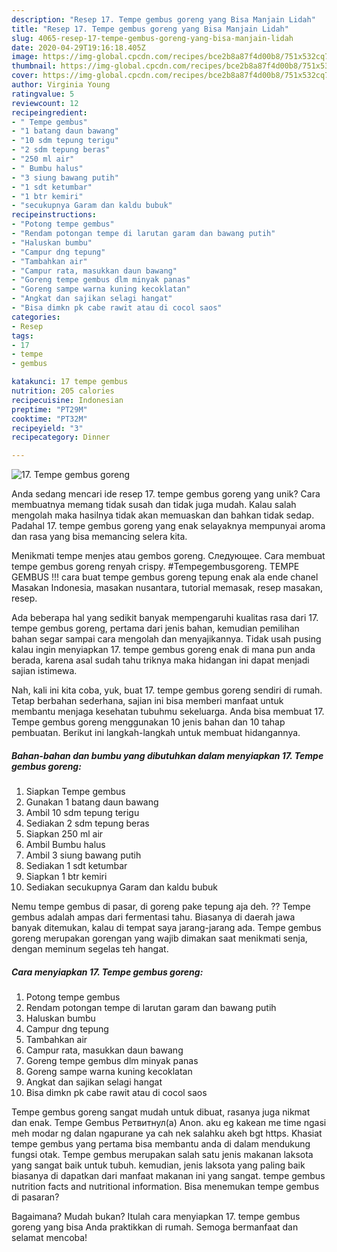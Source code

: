 ```yaml
---
description: "Resep 17. Tempe gembus goreng yang Bisa Manjain Lidah"
title: "Resep 17. Tempe gembus goreng yang Bisa Manjain Lidah"
slug: 4065-resep-17-tempe-gembus-goreng-yang-bisa-manjain-lidah
date: 2020-04-29T19:16:18.405Z
image: https://img-global.cpcdn.com/recipes/bce2b8a87f4d00b8/751x532cq70/17-tempe-gembus-goreng-foto-resep-utama.jpg
thumbnail: https://img-global.cpcdn.com/recipes/bce2b8a87f4d00b8/751x532cq70/17-tempe-gembus-goreng-foto-resep-utama.jpg
cover: https://img-global.cpcdn.com/recipes/bce2b8a87f4d00b8/751x532cq70/17-tempe-gembus-goreng-foto-resep-utama.jpg
author: Virginia Young
ratingvalue: 5
reviewcount: 12
recipeingredient:
- " Tempe gembus"
- "1 batang daun bawang"
- "10 sdm tepung terigu"
- "2 sdm tepung beras"
- "250 ml air"
- " Bumbu halus"
- "3 siung bawang putih"
- "1 sdt ketumbar"
- "1 btr kemiri"
- "secukupnya Garam dan kaldu bubuk"
recipeinstructions:
- "Potong tempe gembus"
- "Rendam potongan tempe di larutan garam dan bawang putih"
- "Haluskan bumbu"
- "Campur dng tepung"
- "Tambahkan air"
- "Campur rata, masukkan daun bawang"
- "Goreng tempe gembus dlm minyak panas"
- "Goreng sampe warna kuning kecoklatan"
- "Angkat dan sajikan selagi hangat"
- "Bisa dimkn pk cabe rawit atau di cocol saos"
categories:
- Resep
tags:
- 17
- tempe
- gembus

katakunci: 17 tempe gembus 
nutrition: 205 calories
recipecuisine: Indonesian
preptime: "PT29M"
cooktime: "PT32M"
recipeyield: "3"
recipecategory: Dinner

---
```



![17. Tempe gembus goreng](https://img-global.cpcdn.com/recipes/bce2b8a87f4d00b8/751x532cq70/17-tempe-gembus-goreng-foto-resep-utama.jpg)

Anda sedang mencari ide resep 17. tempe gembus goreng yang unik? Cara membuatnya memang tidak susah dan tidak juga mudah. Kalau salah mengolah maka hasilnya tidak akan memuaskan dan bahkan tidak sedap. Padahal 17. tempe gembus goreng yang enak selayaknya mempunyai aroma dan rasa yang bisa memancing selera kita.

Menikmati tempe menjes atau gembos goreng. Следующее. Cara membuat tempe gembus goreng renyah crispy. #Tempegembusgoreng. TEMPE GEMBUS !!! cara buat tempe gembus goreng tepung enak ala ende chanel Masakan Indonesia, masakan nusantara, tutorial memasak, resep masakan, resep.

Ada beberapa hal yang sedikit banyak mempengaruhi kualitas rasa dari 17. tempe gembus goreng, pertama dari jenis bahan, kemudian pemilihan bahan segar sampai cara mengolah dan menyajikannya. Tidak usah pusing kalau ingin menyiapkan 17. tempe gembus goreng enak di mana pun anda berada, karena asal sudah tahu triknya maka hidangan ini dapat menjadi sajian istimewa.


Nah, kali ini kita coba, yuk, buat 17. tempe gembus goreng sendiri di rumah. Tetap berbahan sederhana, sajian ini bisa memberi manfaat untuk membantu menjaga kesehatan tubuhmu sekeluarga. Anda bisa membuat 17. Tempe gembus goreng menggunakan 10 jenis bahan dan 10 tahap pembuatan. Berikut ini langkah-langkah untuk membuat hidangannya.

<!--inarticleads1-->

##### Bahan-bahan dan bumbu yang dibutuhkan dalam menyiapkan 17. Tempe gembus goreng:

1. Siapkan  Tempe gembus
1. Gunakan 1 batang daun bawang
1. Ambil 10 sdm tepung terigu
1. Sediakan 2 sdm tepung beras
1. Siapkan 250 ml air
1. Ambil  Bumbu halus
1. Ambil 3 siung bawang putih
1. Sediakan 1 sdt ketumbar
1. Siapkan 1 btr kemiri
1. Sediakan secukupnya Garam dan kaldu bubuk


Nemu tempe gembus di pasar, di goreng pake tepung aja deh. ?? Tempe gembus adalah ampas dari fermentasi tahu. Biasanya di daerah jawa banyak ditemukan, kalau di tempat saya jarang-jarang ada. Tempe gembus goreng merupakan gorengan yang wajib dimakan saat menikmati senja, dengan meminum segelas teh hangat. 

<!--inarticleads2-->

##### Cara menyiapkan 17. Tempe gembus goreng:

1. Potong tempe gembus
1. Rendam potongan tempe di larutan garam dan bawang putih
1. Haluskan bumbu
1. Campur dng tepung
1. Tambahkan air
1. Campur rata, masukkan daun bawang
1. Goreng tempe gembus dlm minyak panas
1. Goreng sampe warna kuning kecoklatan
1. Angkat dan sajikan selagi hangat
1. Bisa dimkn pk cabe rawit atau di cocol saos


Tempe gembus goreng sangat mudah untuk dibuat, rasanya juga nikmat dan enak. Tempe Gembus Ретвитнул(а) Anon. aku eg kakean me time ngasi meh modar ng dalan ngapurane ya cah nek salahku akeh bgt https. Khasiat tempe gembus yang pertama bisa membantu anda di dalam mendukung fungsi otak. Tempe gembus merupakan salah satu jenis makanan laksota yang sangat baik untuk tubuh. kemudian, jenis laksota yang paling baik biasanya di dapatkan dari manfaat makanan ini yang sangat. tempe gembus nutrition facts and nutritional information. Bisa menemukan tempe gembus di pasaran? 

Bagaimana? Mudah bukan? Itulah cara menyiapkan 17. tempe gembus goreng yang bisa Anda praktikkan di rumah. Semoga bermanfaat dan selamat mencoba!
